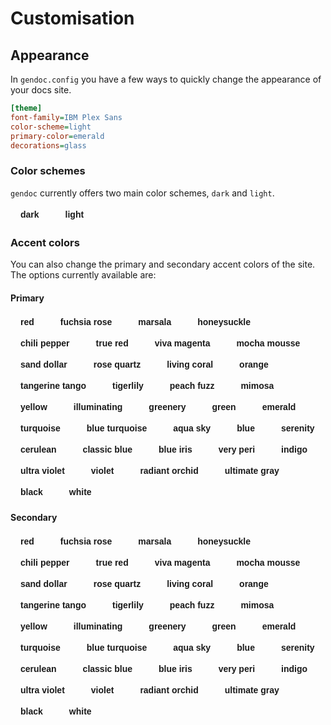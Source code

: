 # Customisation

## Appearance

In `gendoc.config` you have a few ways to quickly change the appearance of your docs site.

```ini
[theme]
font-family=IBM Plex Sans
color-scheme=light
primary-color=emerald
decorations=glass
```

### Color schemes

`gendoc` currently offers two main color schemes, `dark` and `light`.

<div style="display: flex; gap: 10px; flex-wrap: wrap;">
    <button class="scheme-button" data-gd-color-scheme="dark" onclick="changeScheme('dark')">dark</button>
    <button class="scheme-button" data-gd-color-scheme="light" onclick="changeScheme('light')">light</button>
    <style>.scheme-button { border: none; color: var(--gd-fg-primary); font-weight: bold; padding: 0.25rem 1rem; background: var(--gd-bg-primary); border-radius: 999px; font-size: 0.875rem; }</style>
    <script>function changeScheme(color) { document.querySelector('body').setAttribute('data-gd-color-scheme', color); }</script>
</div>

### Accent colors

You can also change the primary and secondary accent colors of the site. The options currently available are:

#### Primary

<div style="display: flex; gap: 10px; flex-wrap: wrap;">
    <button class="color-button" data-gd-primary-color="red" onclick="changeColor('red')">red</button>
    <button class="color-button" data-gd-primary-color="fuchsia rose" onclick="changeColor('fuchsia rose')">fuchsia rose</button>
    <button class="color-button" data-gd-primary-color="marsala" onclick="changeColor('marsala')">marsala</button>
    <button class="color-button" data-gd-primary-color="honeysuckle" onclick="changeColor('honeysuckle')">honeysuckle</button>
    <button class="color-button" data-gd-primary-color="chili pepper" onclick="changeColor('chili pepper')">chili pepper</button>
    <button class="color-button" data-gd-primary-color="true red" onclick="changeColor('true red')">true red</button>
    <button class="color-button" data-gd-primary-color="viva magenta" onclick="changeColor('viva magenta')">viva magenta</button>
    <button class="color-button" data-gd-primary-color="mocha mousse" onclick="changeColor('mocha mousse')">mocha mousse</button>
    <button class="color-button" data-gd-primary-color="sand dollar" onclick="changeColor('sand dollar')">sand dollar</button>
    <button class="color-button" data-gd-primary-color="rose quartz" onclick="changeColor('rose quartz')">rose quartz</button>
    <button class="color-button" data-gd-primary-color="living coral" onclick="changeColor('living coral')">living coral</button>
    <button class="color-button" data-gd-primary-color="orange" onclick="changeColor('orange')">orange</button>
    <button class="color-button" data-gd-primary-color="tangerine tango" onclick="changeColor('tangerine tango')">tangerine tango</button>
    <button class="color-button" data-gd-primary-color="tigerlily" onclick="changeColor('tigerlily')">tigerlily</button>
    <button class="color-button" data-gd-primary-color="peach fuzz" onclick="changeColor('peach fuzz')">peach fuzz</button>
    <button class="color-button" data-gd-primary-color="mimosa" onclick="changeColor('mimosa')">mimosa</button>
    <button class="color-button" data-gd-primary-color="yellow" onclick="changeColor('yellow')">yellow</button>
    <button class="color-button" data-gd-primary-color="illuminating" onclick="changeColor('illuminating')">illuminating</button>
    <button class="color-button" data-gd-primary-color="greenery" onclick="changeColor('greenery')">greenery</button>
    <button class="color-button" data-gd-primary-color="green" onclick="changeColor('green')">green</button>
    <button class="color-button" data-gd-primary-color="emerald" onclick="changeColor('emerald')">emerald</button>
    <button class="color-button" data-gd-primary-color="turquoise" onclick="changeColor('turquoise')">turquoise</button>
    <button class="color-button" data-gd-primary-color="blue turquoise" onclick="changeColor('blue turquoise')">blue turquoise</button>
    <button class="color-button" data-gd-primary-color="aqua sky" onclick="changeColor('aqua sky')">aqua sky</button>
    <button class="color-button" data-gd-primary-color="blue" onclick="changeColor('blue')">blue</button>
    <button class="color-button" data-gd-primary-color="serenity" onclick="changeColor('serenity')">serenity</button>
    <button class="color-button" data-gd-primary-color="cerulean" onclick="changeColor('cerulean')">cerulean</button>
    <button class="color-button" data-gd-primary-color="classic blue" onclick="changeColor('classic blue')">classic blue</button>
    <button class="color-button" data-gd-primary-color="blue iris" onclick="changeColor('blue iris')">blue iris</button>
    <button class="color-button" data-gd-primary-color="very peri" onclick="changeColor('very peri')">very peri</button>
    <button class="color-button" data-gd-primary-color="indigo" onclick="changeColor('indigo')">indigo</button>
    <button class="color-button" data-gd-primary-color="ultra violet" onclick="changeColor('ultra violet')">ultra violet</button>
    <button class="color-button" data-gd-primary-color="violet" onclick="changeColor('violet')">violet</button>
    <button class="color-button" data-gd-primary-color="radiant orchid" onclick="changeColor('radiant orchid')">radiant orchid</button>
    <button class="color-button" data-gd-primary-color="ultimate gray" onclick="changeColor('ultimate gray')">ultimate gray</button>
    <button class="color-button" data-gd-primary-color="black" onclick="changeColor('black')">black</button>
    <button class="color-button" data-gd-primary-color="white" onclick="changeColor('white')">white</button>
    <style>.color-button { border: none; color: var(--gd-header-fg-color); font-weight: bold; padding: 0.25rem 1rem; background: var(--gd-primary-color); border-radius: 999px; font-size: 0.875rem; }</style>
    <script>function changeColor(color) { document.querySelector('body').setAttribute('data-gd-primary-color', color); }</script>
</div>

#### Secondary

<div style="display: flex; gap: 10px; flex-wrap: wrap;">
    <button class="secondary-color-button" data-gd-secondary-color="red" onclick="changeSecondaryColor('red')">red</button>
    <button class="secondary-color-button" data-gd-secondary-color="fuchsia rose" onclick="changeSecondaryColor('fuchsia rose')">fuchsia rose</button>
    <button class="secondary-color-button" data-gd-secondary-color="marsala" onclick="changeSecondaryColor('marsala')">marsala</button>
    <button class="secondary-color-button" data-gd-secondary-color="honeysuckle" onclick="changeSecondaryColor('honeysuckle')">honeysuckle</button>
    <button class="secondary-color-button" data-gd-secondary-color="chili pepper" onclick="changeSecondaryColor('chili pepper')">chili pepper</button>
    <button class="secondary-color-button" data-gd-secondary-color="true red" onclick="changeSecondaryColor('true red')">true red</button>
    <button class="secondary-color-button" data-gd-secondary-color="viva magenta" onclick="changeSecondaryColor('viva magenta')">viva magenta</button>
    <button class="secondary-color-button" data-gd-secondary-color="mocha mousse" onclick="changeSecondaryColor('mocha mousse')">mocha mousse</button>
    <button class="secondary-color-button" data-gd-secondary-color="sand dollar" onclick="changeSecondaryColor('sand dollar')">sand dollar</button>
    <button class="secondary-color-button" data-gd-secondary-color="rose quartz" onclick="changeSecondaryColor('rose quartz')">rose quartz</button>
    <button class="secondary-color-button" data-gd-secondary-color="living coral" onclick="changeSecondaryColor('living coral')">living coral</button>
    <button class="secondary-color-button" data-gd-secondary-color="orange" onclick="changeSecondaryColor('orange')">orange</button>
    <button class="secondary-color-button" data-gd-secondary-color="tangerine tango" onclick="changeSecondaryColor('tangerine tango')">tangerine tango</button>
    <button class="secondary-color-button" data-gd-secondary-color="tigerlily" onclick="changeSecondaryColor('tigerlily')">tigerlily</button>
    <button class="secondary-color-button" data-gd-secondary-color="peach fuzz" onclick="changeSecondaryColor('peach fuzz')">peach fuzz</button>
    <button class="secondary-color-button" data-gd-secondary-color="mimosa" onclick="changeSecondaryColor('mimosa')">mimosa</button>
    <button class="secondary-color-button" data-gd-secondary-color="yellow" onclick="changeSecondaryColor('yellow')">yellow</button>
    <button class="secondary-color-button" data-gd-secondary-color="illuminating" onclick="changeSecondaryColor('illuminating')">illuminating</button>
    <button class="secondary-color-button" data-gd-secondary-color="greenery" onclick="changeSecondaryColor('greenery')">greenery</button>
    <button class="secondary-color-button" data-gd-secondary-color="green" onclick="changeSecondaryColor('green')">green</button>
    <button class="secondary-color-button" data-gd-secondary-color="emerald" onclick="changeSecondaryColor('emerald')">emerald</button>
    <button class="secondary-color-button" data-gd-secondary-color="turquoise" onclick="changeSecondaryColor('turquoise')">turquoise</button>
    <button class="secondary-color-button" data-gd-secondary-color="blue turquoise" onclick="changeSecondaryColor('blue turquoise')">blue turquoise</button>
    <button class="secondary-color-button" data-gd-secondary-color="aqua sky" onclick="changeSecondaryColor('aqua sky')">aqua sky</button>
    <button class="secondary-color-button" data-gd-secondary-color="blue" onclick="changeSecondaryColor('blue')">blue</button>
    <button class="secondary-color-button" data-gd-secondary-color="serenity" onclick="changeSecondaryColor('serenity')">serenity</button>
    <button class="secondary-color-button" data-gd-secondary-color="cerulean" onclick="changeSecondaryColor('cerulean')">cerulean</button>
    <button class="secondary-color-button" data-gd-secondary-color="classic blue" onclick="changeSecondaryColor('classic blue')">classic blue</button>
    <button class="secondary-color-button" data-gd-secondary-color="blue iris" onclick="changeSecondaryColor('blue iris')">blue iris</button>
    <button class="secondary-color-button" data-gd-secondary-color="very peri" onclick="changeSecondaryColor('very peri')">very peri</button>
    <button class="secondary-color-button" data-gd-secondary-color="indigo" onclick="changeSecondaryColor('indigo')">indigo</button>
    <button class="secondary-color-button" data-gd-secondary-color="ultra violet" onclick="changeSecondaryColor('ultra violet')">ultra violet</button>
    <button class="secondary-color-button" data-gd-secondary-color="violet" onclick="changeSecondaryColor('violet')">violet</button>
    <button class="secondary-color-button" data-gd-secondary-color="radiant orchid" onclick="changeSecondaryColor('radiant orchid')">radiant orchid</button>
    <button class="secondary-color-button" data-gd-secondary-color="ultimate gray" onclick="changeSecondaryColor('ultimate gray')">ultimate gray</button>
    <button class="secondary-color-button" data-gd-secondary-color="black" onclick="changeSecondaryColor('black')">black</button>
    <button class="secondary-color-button" data-gd-secondary-color="white" onclick="changeSecondaryColor('white')">white</button>
    <style>.secondary-color-button { border: none; color: var(--gd-header-fg-color); font-weight: bold; padding: 0.25rem 1rem; background: var(--gd-secondary-color); border-radius: 999px; font-size: 0.875rem; }</style>
    <script>function changeSecondaryColor(color) { document.querySelector('body').setAttribute('data-gd-secondary-color', color); }</script>
</div>
